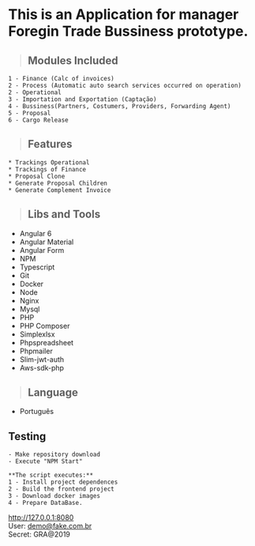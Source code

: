 # This is an Application for manager Foregin Trade Bussiness prototype.

> ## Modules Included 
    1 - Finance (Calc of invoices)
    2 - Process (Automatic auto search services occurred on operation)
    2 - Operational
    3 - Importation and Exportation (Captação) 
    4 - Bussiness(Partners, Costumers, Providers, Forwarding Agent) 
    5 - Proposal
    6 - Cargo Release
> ## Features
    * Trackings Operational
    * Trackings of Finance
    * Proposal Clone
    * Generate Proposal Children
    * Generate Complement Invoice

> ## Libs and Tools
* Angular 6
* Angular Material
* Angular Form
* NPM
* Typescript
* Git
* Docker
* Node
* Nginx
* Mysql
* PHP
* PHP Composer
* Simplexlsx
* Phpspreadsheet
* Phpmailer
* Slim-jwt-auth
* Aws-sdk-php

> ## Language
 - Português


## Testing
    - Make repository download
    - Execute "NPM Start"

    **The script executes:**
    1 - Install project dependences
    2 - Build the frontend project
    3 - Download docker images
    4 - Prepare DataBase.

<a href='http://127.0.0.1:8080' target='_blank'>http://127.0.0.1:8080</a> <br>
User: demo@fake.com.br <br>
Secret: GRA@2019




